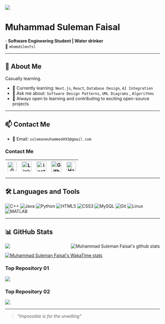 ![](https://komarev.com/ghpvc/?username=mhmmdslmnfslnust)
# Muhammad Suleman Faisal

💧 **Software Engineering Student | Water drinker**  
📌 `mhmmdslmnfsl`

---

## 🚀 About Me
Casually learning.

- 🌱 Currently learning: `Next.js`, `React`, `Database Design`, `AI Integration`
- 💬 Ask me about: `Software Design Patterns`, `UML Diagrams` , `Algorithms`
- 🧠 Always open to learning and contributing to exciting open-source projects

---

## 📫 Contact Me
- 📧 Email: `sulemanmuhammed493@gmail.com`
### Contact Me
| [<img src="https://img.icons8.com/color/48/gmail-new.png" alt="Gmail" width="30">](mailto:sulemanmuhammed493@gmail.com) | [<img src="https://github.com/TheDudeThatCode/TheDudeThatCode/blob/master/Assets/Linkedin.svg" alt="Linkedin Logo" width="32">](https://www.linkedin.com/in/muhammed-suleman-faisal-b36407276/) | [<img src="https://github.com/TheDudeThatCode/TheDudeThatCode/blob/master/Assets/Instagram.svg" alt="instagram logo" width="32">](https://www.instagram.com/mhmmdslmnfsl/)| [<img src="https://cdn.svgporn.com/logos/github-icon.svg" alt="Github logo" width="34">](https://github.com/mhmmdslmnfslnust) | [<img src="https://github.com/TheDudeThatCode/TheDudeThatCode/blob/master/Assets/HackerRank.svg" alt="HackerRank Logo" width="30">](https://https://www.hackerrank.com/profile/sulemanmuhammed1/)
|:---:|:---:|:---:|:---:|:---:|
---

## 🛠️ Languages and Tools
![C++](https://img.shields.io/badge/-C++-00599C?logo=c%2B%2B&logoColor=white)
![Java](https://img.shields.io/badge/-Java-007396?logo=java&logoColor=white)
![Python](https://img.shields.io/badge/-Python-3776AB?logo=python&logoColor=white)
![HTML5](https://img.shields.io/badge/-HTML5-E34F26?logo=html5&logoColor=white)
![CSS3](https://img.shields.io/badge/-CSS3-1572B6?logo=css3&logoColor=white)
![MySQL](https://img.shields.io/badge/-MySQL-4479A1?logo=mysql&logoColor=white)
![Git](https://img.shields.io/badge/-Git-F05032?logo=git&logoColor=white)
![Linux](https://img.shields.io/badge/-Linux-FCC624?logo=linux&logoColor=black)
![MATLAB](https://img.shields.io/badge/-MATLAB-0076A8?logo=mathworks&logoColor=white)

---

## 📊 GitHub Stats
<a href="https://github.com/mhmmdslmnfslnust">
  <img align="center" src="https://github-readme-stats.vercel.app/api/top-langs/?username=mhmmdslmnfslnust&layout=donut-vertical&theme=radical&hide_langs_below=1" />
</a>

<a href="https://github.com/mhmmdslmnfslnust">
 <img align="right" src="https://github-readme-stats.vercel.app/api?username=mhmmdslmnfslnust&show_icons=true&rank_icon=percentile&theme=radical&line_height=29" alt="Muhammad Suleman Faisal's github stats"/>
</a>

[![Muhammad Suleman Faisal's WakaTime stats](https://github-readme-stats.vercel.app/api/wakatime?username=mhmmdslmnfslnust)](https://github.com/anuraghazra/github-readme-stats)

### Top Repository 01
<a href="https://github.com/mhmmdslmnfslnust/OOP_PROJECT">
  <img align="center" src="https://github-readme-stats.vercel.app/api/pin/?username=mhmmdslmnfslnust&repo=OOP_PROJECT&theme=radical" />
</a>

### Top Repository 02

<a href="https://github.com/mhmmdslmnfslnust/Portfolio">
 <img align="center" src="https://github-readme-stats.vercel.app/api/pin/?username=mhmmdslmnfslnust&repo=Portfolio&theme=radical" />
</a>

---

> _"Impossible is for the unwilling"_

